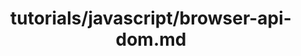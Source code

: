 ---
title: tutorials/javascript/browser-api-dom.md
showAuthorInfo: false
redirect_path: https://kotlinlang.org/docs/browser-api-dom.html
---